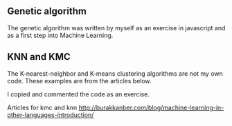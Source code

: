 ## Genetic algorithm

The genetic algorithm was written by myself as an exercise in javascript and as a first step into Machine Learning.

## KNN and KMC

The K-nearest-neighbor and K-means clustering algorithms are not my own code. These examples are from the articles below.

I copied and commented the code as an exercise.

Articles for kmc and knn http://burakkanber.com/blog/machine-learning-in-other-languages-introduction/


